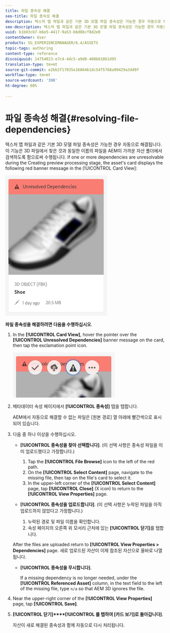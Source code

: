 ```yaml
---
title: 파일 종속성 해결
seo-title: 파일 종속성 해결
description: 텍스처 맵 파일과 같은 기본 3D 모델 파일 종속성은 가능한 경우 자동으로 해결됩니다. 이 기능은 3D 파일에서 찾은 것과 동일한 이름의 파일을 AEM이 가까운 자산 폴더에서 검색하도록 함으로써 수행됩니다.
seo-description: 텍스처 맵 파일과 같은 기본 3D 모델 파일 종속성은 가능한 경우 자동으로 해결됩니다. 이 기능은 3D 파일에서 찾은 것과 동일한 이름의 파일을 AEM이 가까운 자산 폴더에서 검색하도록 함으로써 수행됩니다.
uuid: b1b83cb7-b6e5-4417-9a53-b6d8bcf8d2e0
contentOwner: User
products: SG_EXPERIENCEMANAGER/6.4/ASSETS
topic-tags: authoring
content-type: reference
discoiquuid: 14754023-e7c4-4dc5-a9d8-408b81861d95
translation-type: tm+mt
source-git-commit: e2bb2f17035e16864b1dc54f5768a99429a3dd9f
workflow-type: tm+mt
source-wordcount: '398'
ht-degree: 60%

---
```



# 파일 종속성 해결{#resolving-file-dependencies}

텍스처 맵 파일과 같은 기본 3D 모델 파일 종속성은 가능한 경우 자동으로 해결됩니다. 이 기능은 3D 파일에서 찾은 것과 동일한 이름의 파일을 AEM이 가까운 자산 폴더에서 검색하도록 함으로써 수행됩니다. If one or more dependencies are unresolvable during the Creating preview processing stage, the asset&#39;s card displays the following red banner message in the [!UICONTROL Card View]:

![chlimage_1-189](assets/chlimage_1-189.png)

**파일 종속성을 해결하려면 다음을 수행하십시오**.

1. In the **[!UICONTROL Card View]**, hover the pointer over the **[!UICONTROL Unresolved Dependencies]** banner message on the card, then tap the exclamation point icon.

   ![chlimage_1-190](assets/chlimage_1-190.png)

1. 메타데이터 속성 페이지에서 **[!UICONTROL 종속성]** 탭을 탭합니다.

   AEM에서 자동으로 해결할 수 없는 파일은 [원본 경로] 열 아래에 빨간색으로 표시되어 있습니다.

1. 다음 중 하나 이상을 수행하십시오.

   * **[!UICONTROL 종속성을 찾아 선택합니다]**. (이 선택 사항은 종속성 파일을 이미 업로드했다고 가정합니다.)

      1. Tap the **[!UICONTROL File Browse]** icon to the left of the red path.
      1. On the **[!UICONTROL Select Content]** page, navigate to the missing file, then tap on the file&#39;s card to select it.
      1. In the upper-left corner of the **[!UICONTROL Select Content]** page, tap **[!UICONTROL Close]** (X icon) to return to the **[!UICONTROL View Properties]** page.
   * **[!UICONTROL 종속성을 업로드합니다]**. (이 선택 사항은 누락된 파일을 아직 업로드하지 않았다고 가정합니다.)

      1. 누락된 경로 및 파일 이름을 확인합니다.
      1. 속성 페이지의 오른쪽 위 모서리 근처에 있는 **[!UICONTROL 닫기]**&#x200B;를 탭합니다.

   After the files are uploaded return to **[!UICONTROL View Properties > Dependencies]** page. 새로 업로드된 자산이 이제 참조된 자산으로 올바로 나열됩니다.

   * **[!UICONTROL 종속성을 무시합니다]**.

      If a missing dependency is no longer needed, under the **[!UICONTROL Referenced Asset]** column, in the text field to the left of the missing file, type `n/a` so that AEM 3D ignores the file.



1. Near the upper-right corner of the **[!UICONTROL View Properties]** page, tap **[!UICONTROL Save]**.
1. **[!UICONTROL 닫기]****[!UICONTROL 를 탭하여 [카드 보기]로 돌아갑니다]**.

   자산이 새로 해결된 종속성과 함께 자동으로 다시 처리됩니다.

